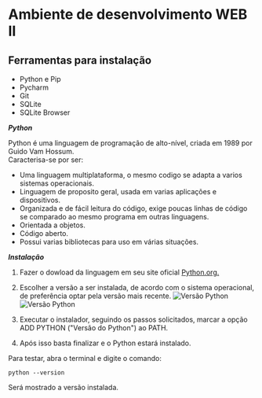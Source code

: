 # Ambiente de desenvolvimento WEB II

## Ferramentas para instalação

- Python e Pip
- Pycharm
- Git
- SQLite
- SQLite Browser

_**Python**_

Python é uma linguagem de programação de alto-nível, criada em 1989 por
Guido Vam Hossum.  
Caracterisa-se por ser:

- Uma linguagem multiplataforma, o mesmo codigo se adapta a varios sistemas operacionais.
- Linguagem de proposito geral, usada em varias aplicações e dispositivos.
- Organizada e de fácil leitura do código, exige poucas linhas de código se comparado ao mesmo programa em outras linguagens.
- Orientada a objetos.
- Código aberto.
- Possui varias bibliotecas para uso em várias situações.

_**Instalação**_

1. Fazer o dowload da linguagem em seu site oficial [Python.org.](https://www.python.org/)

2. Escolher a versão a ser instalada, de acordo com o sistema operacional, de preferência optar pela versão mais recente.
![Versão Python](https://github.com/CarlosMartinsIFPR2020/imagens/blob/cf58ca729186c71713b980a088d91346bc043b20/python01.png)
![Versão Python](https://github.com/CarlosMartinsIFPR2020/imagens/blob/6329a0e135f8a18e91fd7b4b1c63569e3190f8ca/python_versao.png)


3. Executar o instalador, seguindo os passos solicitados, marcar a opção ADD PYTHON ("Versão do Python") ao PATH.
4. Após isso basta finalizar e o Python estará instalado.

Para testar, abra o terminal e digite o comando:  
```
python --version  
```
Será mostrado a versão instalada.



